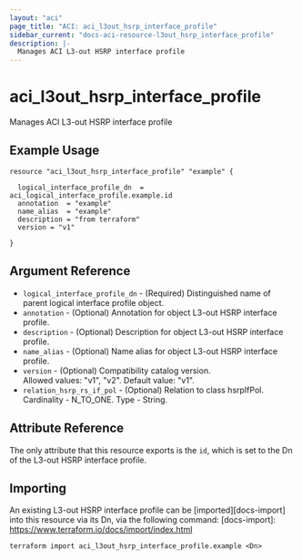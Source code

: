 ```yaml
---
layout: "aci"
page_title: "ACI: aci_l3out_hsrp_interface_profile"
sidebar_current: "docs-aci-resource-l3out_hsrp_interface_profile"
description: |-
  Manages ACI L3-out HSRP interface profile
---
```


# aci_l3out_hsrp_interface_profile

Manages ACI L3-out HSRP interface profile

## Example Usage

```hcl
resource "aci_l3out_hsrp_interface_profile" "example" {

  logical_interface_profile_dn  = aci_logical_interface_profile.example.id
  annotation  = "example"
  name_alias  = "example"
  description = "from terraform"
  version = "v1"

}
```

## Argument Reference

- `logical_interface_profile_dn` - (Required) Distinguished name of parent logical interface profile object.
- `annotation` - (Optional) Annotation for object L3-out HSRP interface profile.
- `description` - (Optional) Description for object L3-out HSRP interface profile.
- `name_alias` - (Optional) Name alias for object L3-out HSRP interface profile.
- `version` - (Optional) Compatibility catalog version.  
  Allowed values: "v1", "v2". Default value: "v1".
- `relation_hsrp_rs_if_pol` - (Optional) Relation to class hsrpIfPol. Cardinality - N_TO_ONE. Type - String.

## Attribute Reference

The only attribute that this resource exports is the `id`, which is set to the
Dn of the L3-out HSRP interface profile.

## Importing

An existing L3-out HSRP interface profile can be [imported][docs-import] into this resource via its Dn, via the following command:
[docs-import]: https://www.terraform.io/docs/import/index.html

```
terraform import aci_l3out_hsrp_interface_profile.example <Dn>
```
